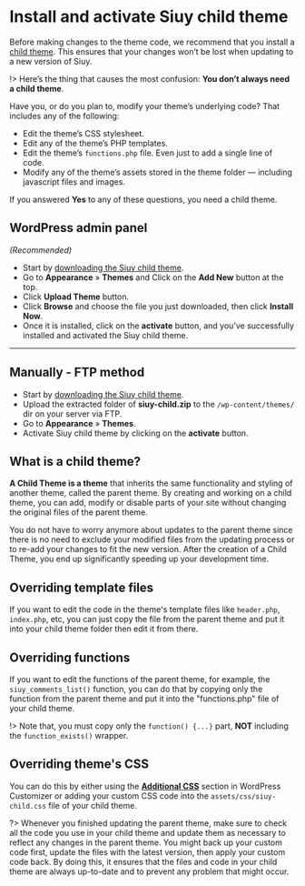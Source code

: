 # Install and activate Siuy child theme

Before making changes to the theme code, we recommend that you install a [child theme](https://github.com/mahdiyazdani/Siuy-Child/releases). This ensures that your changes won’t be lost when updating to a new version of Siuy.

!> Here’s the thing that causes the most confusion: **You don’t always need a child theme**.

Have you, or do you plan to, modify your theme’s underlying code? That includes any of the following:

* Edit the theme’s CSS stylesheet.
* Edit any of the theme’s PHP templates.
* Edit the theme’s ```functions.php``` file. Even just to add a single line of code.
* Modify any of the theme’s assets stored in the theme folder — including javascript files and images.

If you answered **Yes** to any of these questions, you need a child theme.

## WordPress admin panel

*(Recommended)*

* Start by [downloading the Siuy child theme](https://github.com/mypreview/Siuy-Child/releases).
* Go to **Appearance** » **Themes** and Click on the **Add New** button at the top.
* Click **Upload Theme** button.
* Click **Browse** and choose the file you just downloaded, then click **Install Now**.
* Once it is installed, click on the **activate** button, and you’ve successfully installed and activated the Siuy child theme.

<hr/>

## Manually - FTP method

* Start by [downloading the Siuy child theme](https://github.com/mypreview/Siuy-Child/releases).
* Upload the extracted folder of **siuy-child.zip** to the ```/wp-content/themes/``` dir on your server via FTP.
* Go to **Appearance** » **Themes**. 
* Activate Siuy child theme by clicking on the **activate** button.

## What is a child theme?

**A Child Theme is a theme** that inherits the same functionality and styling of another theme, called the parent theme. By creating and working on a child theme, you can add, modify or disable parts of your site without changing the original files of the parent theme.

You do not have to worry anymore about updates to the parent theme since there is no need to exclude your modified files from the updating process or to re-add your changes to fit the new version. After the creation of a Child Theme, you end up significantly speeding up your development time.

## Overriding template files

If you want to edit the code in the theme's template files like ```header.php```, ```index.php```, etc, you can just copy the file from the parent theme and put it into your child theme folder then edit it from there.

## Overriding functions

If you want to edit the functions of the parent theme, for example, the ```siuy_comments_list()``` function, you can do that by copying only the function from the parent theme and put it into the "functions.php" file of your child theme.

!> Note that, you must copy only the ```function() {...}``` part, **NOT** including the ```function_exists()``` wrapper.

## Overriding theme's CSS

You can do this by either using the **[Additional CSS](add-custom-css.md)** section in WordPress Customizer or adding your custom CSS code into the ```assets/css/siuy-child.css``` file of your child theme.

?> Whenever you finished updating the parent theme, make sure to check all the code you use in your child theme and update them as necessary to reflect any changes in the parent theme. You might back up your custom code first, update the files with the latest version, then apply your custom code back.
By doing this, it ensures that the files and code in your child theme are always up-to-date and to prevent any problem that might occur.
